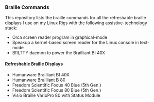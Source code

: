 ### Braille Commands

This repository lists the braille commands for all the refreshable braille displays I use on my Linux Rigs with the following assistive-technology stack:

* Orca screen reader program in graphical-mode
* Speakup a kernel-based screen reader for the Linux console in text-mode
* BRLTTY daemon to power the Brailliant BI 40X

#### Refreshable Braille Displays

* Humanware Brailliant BI 40X
* Humanware Brailliant B 80
* Freedom Scientific Focus 40 Blue (5th Gen.)
* Freedom Scientific Focus 80 Blue (5th Gen.)
* Visio Braille VarioPro 80 with Status Module

